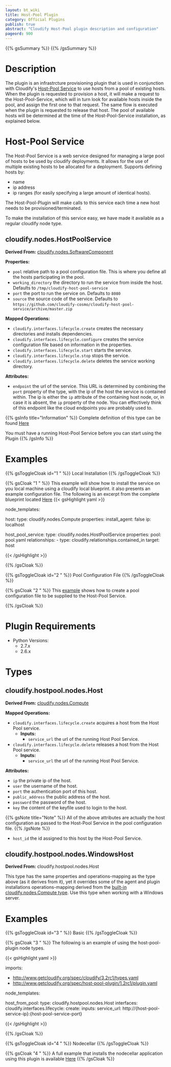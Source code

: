 ```yaml
---
layout: bt_wiki
title: Host-Pool Plugin
category: Official Plugins
publish: true
abstract: "Cloudify Host-Pool plugin description and configuration"
pageord: 900
---
```

{{% gsSummary %}} {{% /gsSummary %}}

# Description

The plugin is an infrastrcture provisioning plugin that is used in conjunction with Cloudify's [Host-Pool Service](https://github.com/cloudify-cosmo/cloudify-host-pool-service) to use hosts from a pool of existing hosts. 
When the plugin is requested to provision a host, it will make a request to the Host-Pool-Service, which will in turn look for available hosts inside the pool, and assign the first one to that request. 
The same flow is executed when the plugin is requested to release that host.
The pool of available hosts will be determined at the time of the Host-Pool-Service installation, as explained below.

# Host-Pool Service

The Host-Pool Service is a web service designed for managing a large pool of hosts to be used by cloudify deployments. 
It allows for the use of multiple existing hosts to be allocated for a deployment. Supports defining hosts by:

  * name
  * ip address
  * ip ranges (for easily specifying a large amount of identical hosts).

The Host-Pool-Plugin will make calls to this service each time a new host
needs to be provisioned/terminated.

To make the installation of this service easy, we have made it available as a regular cloudify node type.

## cloudify.nodes.HostPoolService

**Derived From:** [cloudify.nodes.SoftwareComponent](reference-types.html)

**Properties:**

  * `pool` relative path to a pool configuration file. This is where you define all the hosts participating in the pool.
  * `working_directory` the directory to run the service from inside the host. Defaults to `/tmp/cloudify-host-pool-service`
  * `port` the port to run the service on. Defaults to `8080`
  * `source` the source code of the service. Defaults to `https://github.com/cloudify-cosmo/cloudify-host-pool-service/archive/master.zip`

**Mapped Operations:**

  * `cloudify.interfaces.lifecycle.create` creates the necessary directories and installs dependencies.
  * `cloudify.interfaces.lifecycle.configure` creates the service configuration file based on information in the properties.
  * `cloudify.interfaces.lifecycle.start` starts the service.
  * `cloudify.interfaces.lifecycle.stop` stops the service.
  * `cloudify.interfaces.lifecycle.delete` deletes the service working directory.

**Attributes:**

  * `endpoint` the url of the service. This URL is determined by combining the `port` property of the type, with the ip of the host the service is contained within. 
  The ip is either the `ip` attribute of the containing host node, or, in case it is absent, the `ip` property of the node. 
  You can effectively think of this endpoint like the cloud endpoints you are probably used to.

{{% gsInfo title="Information" %}}
Complete definition of this type can be found [Here](https://github.com/cloudify-cosmo/cloudify-host-pool-service/blob/master/host-pool-service.yaml)

You must have a running Host-Pool Service before you can start using the Plugin
{{% /gsInfo %}}


# Examples

{{% gsToggleCloak id="1 " %}}
Local Installation
{{% /gsToggleCloak %}}

{{% gsCloak "1 " %}}
This example will show how to install the service on you local machine using a cloudify local blueprint. it also presents an example configuration file.
The following is an excerpt from the complete blueprint located [Here](https://github.com/cloudify-cosmo/cloudify-host-pool-service/blob/master/examples/local-blueprint) 
{{< gsHighlight  yaml  >}}

node_templates:

  host:
    type: cloudify.nodes.Compute
    properties:
      install_agent: false
      ip: localhost

  host_pool_service:
    type: cloudify.nodes.HostPoolService
    properties:
      pool: pool.yaml
    relationships:
      - type: cloudify.relationships.contained_in
        target: host

{{< /gsHighlight >}}

{{% /gsCloak %}}

{{% gsToggleCloak id="2 " %}}
Pool Configuration File
{{% /gsToggleCloak %}}

{{% gsCloak "2 " %}}
This [example](https://github.com/cloudify-cosmo/cloudify-host-pool-service/blob/master/examples/local-blueprint/pool.yaml) shows how to create a pool configuration file to be supplied to the Host-Pool Service.

{{% /gsCloak %}}


# Plugin Requirements

* Python Versions:
    * 2.7.x
    * 2.6.x

# Types

## cloudify.hostpool.nodes.Host

**Derived From:** [cloudify.nodes.Compute](reference-types.html)

**Mapped Operations:**

  * `cloudify.interfaces.lifecycle.create` acquires a host from the Host Pool service.
    * **Inputs:**
      * `service_url` the url of the running Host Pool Service.
  * `cloudify.interfaces.lifecycle.delete` releases a host from the Host Pool service.
    * **Inputs:**
      * `service_url` the url of the running Host Pool Service.

**Attributes:**

  * `ip` the private ip of the host.
  * `user` the username of the host.
  * `port` the authentication port of this host.
  * `public_address` the public address of the host.
  * `password` the password of the host.
  * `key` the content of the keyfile used to login to the host.

{{% gsNote title="Note" %}}
All of the above attributes are actually the host configuration as passed to
 the Host-Pool Service in the pool configuration file.
{{% /gsNote %}}

  * `host_id` the id assigned to this host by the Host-Pool Service.

## cloudify.hostpool.nodes.WindowsHost

**Derived From:** cloudify.hostpool.nodes.Host

This type has the same properties and operations-mapping as the type above (as it derives from it), yet it overrides some of the agent and plugin installations operations-mapping derived from the [built-in cloudify.nodes.Compute type](reference-types.html). Use this type when working with a Windows server.

# Examples

{{% gsToggleCloak id="3 " %}}
Basic
{{% /gsToggleCloak %}}

{{% gsCloak "3 " %}}
The following is an example of using the host-pool-plugin node types.

{{< gsHighlight  yaml  >}}

imports:
  - http://www.getcloudify.org/spec/cloudify/3.2rc1/types.yaml
  - http://www.getcloudify.org/spec/host-pool-plugin/1.2rc1/plugin.yaml

node_templates:

  host_from_pool:
    type: cloudify.hostpool.nodes.Host
    interfaces:
      cloudify.interfaces.lifecycle:
        create:
          inputs:
            service_url: http://{host-pool-service-ip}:{host-pool-service-port}

{{< /gsHighlight >}}

{{% /gsCloak %}}

{{% gsToggleCloak id="4 " %}}
Nodecellar
{{% /gsToggleCloak %}}

{{% gsCloak "4 " %}}
A full example that installs the nodecellar application using this plugin is available [Here](https://github.com/cloudify-cosmo/cloudify-nodecellar-example/blob/master/host-pool-blueprint.yaml)
{{% /gsCloak %}}